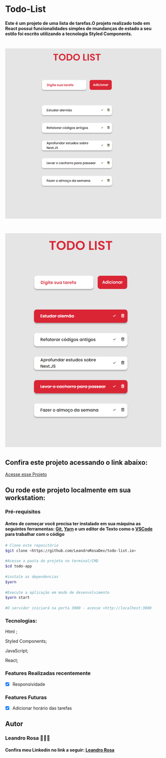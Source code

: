 # Todo-List

<h4>Este é um projeto de uma lista de tarefas.O projeto realizado todo em React possui funcionalidades simples de mundanças de estado a seu estilo foi escrito utilizando a tecnologia Styled Components.</h4>


<h1><img src="./src/Assets/Readme/todo-list 1.png" alt="Todo-List"></h1>
<h1><img src="./src/Assets/Readme/todo-list 2.png" alt="Todo-List"></h1>


<h2>Confira este projeto acessando o link abaixo:</h2>
<a target="_blank" href="https://leandrorosadev.github.io/todo-list/">Acesse esse Projeto</a>

<h2> Ou rode este projeto localmente em sua workstation:</h2>
<h3>Pré-requisitos</h3>
<h4>Antes de começar você precisa ter instalado em sua máquina as seguintes ferramentas: 
<a target="_blank" href="https://git-scm.com/downloads">Git</a>,
<a target="_blank" href="https://classic.yarnpkg.com/lang/en/docs/install/#windows-stable">Yarn</a>
e um editor de Texto como o <a target="_blank" href="https://code.visualstudio.com/download">VSCode</a> para trabalhar com o código</h4>

```bash
# Clone este repositório
$git clone <https://github.com/LeandroRosaDev/todo-list.io>

#Acesse a pasta do projeto no terminal/CMD
$cd todo-app

#instale as dependencias
$yarn

#Execute a aplicação em modo de desenvolvimento
$yarn start

#O servidor iniciará na porta 3000 - acesse <http://localhost:3000

``` 

### Tecnologias: 
Html ;

Styled Components;

JavaScript;

React;



### Features Realizadas recentemente
- [x] Responsividade


### Features Futuras
- [x] Adicionar horário das tarefas


<h2>Autor</h2>
<h3>Leandro Rosa 👨🏻‍💻</3>
<h4>Confira meu Linkedin no link a seguir: <a target="_blank" href="https://www.linkedin.com/in/leandro-rosa-28ba8722a/">Leandro Rosa</a></h4>

